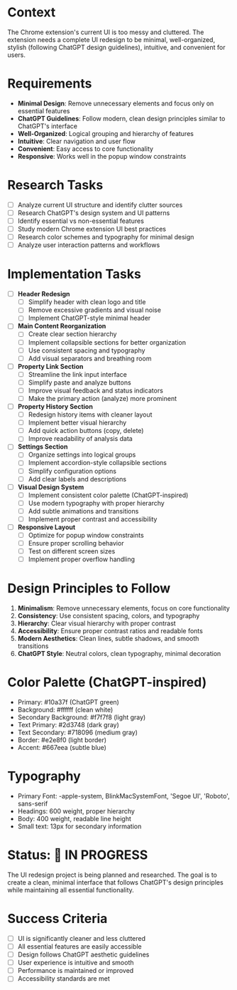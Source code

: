 # Context
The Chrome extension's current UI is too messy and cluttered. The extension needs a complete UI redesign to be minimal, well-organized, stylish (following ChatGPT design guidelines), intuitive, and convenient for users.

# Requirements
- **Minimal Design**: Remove unnecessary elements and focus only on essential features
- **ChatGPT Guidelines**: Follow modern, clean design principles similar to ChatGPT's interface
- **Well-Organized**: Logical grouping and hierarchy of features
- **Intuitive**: Clear navigation and user flow
- **Convenient**: Easy access to core functionality
- **Responsive**: Works well in the popup window constraints

# Research Tasks
- [ ] Analyze current UI structure and identify clutter sources
- [ ] Research ChatGPT's design system and UI patterns
- [ ] Identify essential vs non-essential features
- [ ] Study modern Chrome extension UI best practices
- [ ] Research color schemes and typography for minimal design
- [ ] Analyze user interaction patterns and workflows

# Implementation Tasks
- [ ] **Header Redesign**
  - [ ] Simplify header with clean logo and title
  - [ ] Remove excessive gradients and visual noise
  - [ ] Implement ChatGPT-style minimal header

- [ ] **Main Content Reorganization**
  - [ ] Create clear section hierarchy
  - [ ] Implement collapsible sections for better organization
  - [ ] Use consistent spacing and typography
  - [ ] Add visual separators and breathing room

- [ ] **Property Link Section**
  - [ ] Streamline the link input interface
  - [ ] Simplify paste and analyze buttons
  - [ ] Improve visual feedback and status indicators
  - [ ] Make the primary action (analyze) more prominent

- [ ] **Property History Section**
  - [ ] Redesign history items with cleaner layout
  - [ ] Implement better visual hierarchy
  - [ ] Add quick action buttons (copy, delete)
  - [ ] Improve readability of analysis data

- [ ] **Settings Section**
  - [ ] Organize settings into logical groups
  - [ ] Implement accordion-style collapsible sections
  - [ ] Simplify configuration options
  - [ ] Add clear labels and descriptions

- [ ] **Visual Design System**
  - [ ] Implement consistent color palette (ChatGPT-inspired)
  - [ ] Use modern typography with proper hierarchy
  - [ ] Add subtle animations and transitions
  - [ ] Implement proper contrast and accessibility

- [ ] **Responsive Layout**
  - [ ] Optimize for popup window constraints
  - [ ] Ensure proper scrolling behavior
  - [ ] Test on different screen sizes
  - [ ] Implement proper overflow handling

# Design Principles to Follow
1. **Minimalism**: Remove unnecessary elements, focus on core functionality
2. **Consistency**: Use consistent spacing, colors, and typography
3. **Hierarchy**: Clear visual hierarchy with proper contrast
4. **Accessibility**: Ensure proper contrast ratios and readable fonts
5. **Modern Aesthetics**: Clean lines, subtle shadows, and smooth transitions
6. **ChatGPT Style**: Neutral colors, clean typography, minimal decoration

# Color Palette (ChatGPT-inspired)
- Primary: #10a37f (ChatGPT green)
- Background: #ffffff (clean white)
- Secondary Background: #f7f7f8 (light gray)
- Text Primary: #2d3748 (dark gray)
- Text Secondary: #718096 (medium gray)
- Border: #e2e8f0 (light border)
- Accent: #667eea (subtle blue)

# Typography
- Primary Font: -apple-system, BlinkMacSystemFont, 'Segoe UI', 'Roboto', sans-serif
- Headings: 600 weight, proper hierarchy
- Body: 400 weight, readable line height
- Small text: 13px for secondary information

# Status: 🔄 IN PROGRESS
The UI redesign project is being planned and researched. The goal is to create a clean, minimal interface that follows ChatGPT's design principles while maintaining all essential functionality.

# Success Criteria
- [ ] UI is significantly cleaner and less cluttered
- [ ] All essential features are easily accessible
- [ ] Design follows ChatGPT aesthetic guidelines
- [ ] User experience is intuitive and smooth
- [ ] Performance is maintained or improved
- [ ] Accessibility standards are met
